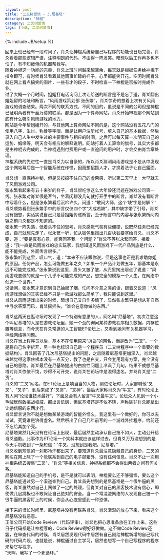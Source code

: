 ```yaml
---
layout: post
title: "二叉树爱情 - 3.尼基塔"
description: "神棍"
category: 二叉树爱情
tags: [小说, 二叉树爱情]
---
```

{% include JB/setup %}

回来上班已经有一段时间了，肖爻让神棍系统帮自己写程序的功能也日趋完善，肖爻看着那些逻辑严谨，注释明朗的代码，不由得一阵发笑。暗想以后工作再多也不怕了，有不知疲倦的机器帮我写。  
随着神棍这一功能的完善，肖爻上班时间越来越空余，每天就是根据任务给神棍下指令即可，有时候肖爻看着其他同事忙碌的样子，心里都能笑开花。空闲时间肖爻就在网上看点搞笑的图片，一些有才的段子，不时检查一下神棍是否按时完成作业。  
过了大概一个月时间，姐姐打电话询问上次让给送的断言是不是忘了送，肖爻翻出姐姐留的地址和断言，“风雨游戏策划部 张永繁”，肖爻惊奇的想着上次有关风雨游戏的调查结果。两次不同的联系方式，不同的目的，虽说是不同的公司但是神棍已证明两者有千丝万缕的联系，都是因为一个算命网站，肖爻开始审视那个网站到底有什么吸引风雨游戏的地方。  
网站是今年帮姐姐开的，与其他网上算命网站不同的是，这个网站没有五花八门的使用八字、生肖、称骨等字眼，而是让用户注册帐号，填入自己的基本数据，然后录入自己人生中发生过的主要事件与相应的时间，之后可以每天算一次明天自己的运势、姻缘等，明天会有相应的解释说明。网站打着人工算命的旗号，其实大多都是由神棍去完成的，当神棍遇到付费用户或一直追问的用户时，才会交由肖含章处理。  
神棍系统的先进性一直是肖爻为以自豪的，所以肖爻猜测风雨游戏是不是从中发现这个网站幕后是一个智能系统在作怪，因而想招揽人才，才换着法子让自己露面。  
  
肖爻想一直保持神秘，但是又按捺不住自己的虚荣感，所以第二天早上一大早就去了风雨游戏公司。  
张永繁看起来有五十来岁的样子，肖爻很吃惊这么大年龄还混迹在游戏公司第一线。张永繁对肖爻很是客气，坐着闲聊没几句就打开手中的断言，肖爻没有看断言中写着什么，但是张永繁看后沉吟许久，问道：“敢问大师，这个‘缺’字是何解？”  
肖爻顺势看到张永繁手中的断言仅仅四个字“大成若缺”，其中缺字带了引号，肖爻没有细想，实话实说自己只是替姐姐传递断言，至于断言中的内容与张永繁所问内容之前肖爻都是不知道的。  
张永繁一阵失落，低着头不住的思考，肖爻感觉气氛有些僵硬，说既然任务已经完成，自己就想先走了。张永繁一听，忙从钱包里掏出几百块钱要塞给肖爻，肖爻不要，道：“要是真有心意，能否回答我一个问题？”肖爻不等张永繁回答，接着道：“我一直是风雨游戏的忠实玩家，我想知道风雨游戏下一代产品到底是什么，能不能完成，外面传言很多。”  
张永繁听到这里，叹口气，道：“本来不应该跟你说，但是这事也正是我求助你姐的原因。任何产品，怎么可能做五年之久？如果一个产品计划做五年，那基本是永远不可能完成的。”张永繁说到这里，眉头又皱了皱，从兜里掏出烟点了说道：“风雨游戏要做的就是一个几乎不可能完成的产品，想完全的模拟一个人生，在网络中创造一个世界。”  
说话间，张永繁才意识到自己抽起了烟，忙问不介意之类的话，跟着又说道：“风雨游戏想做的其实已经不只是一款游戏那么简单了，我只能说到这里。”  
肖爻从风雨游戏出来的时候，暗想自己又自作多情了，显然张永繁只是想从非自然中寻求答案而已，肖爻摇摇头，“谁会在意你做的东西。”  
  
肖爻这两天在逛论坛时发现了一个特别有意思的人，网名叫“尼基塔”，初次注意这个叫尼基塔的人是在游戏论坛里，她一个劲的询问某种游戏程序相关数据，内存位置等信息，而今天在肖爻常逛的人工智能ET论坛上，又看到她问有关机器学习，神经网络等问题。  
肖爻在当上程序员以后，基本不在使用原来“逍遥”的网名，而是改为“二叉”。一个是将自己名字拆开，另一种也标识自己是一个程序员（二叉树程序中一个重要的数据结构）。肖爻回答了几次尼基塔提出的问题，之后随着尼基塔更加深入，肖爻越来越觉得这家伙根本没有一点天分，教了也是白交，只会套用现有方案，完全没有自己的思路。肖爻最后在尼基塔提出的白痴性问题上冷讽了几句，结果不成想尼基塔对肖爻依依不饶，吵得不可开交，说肖爻在论坛中是浪得虚名，并骂肖爻是“二货”。  
肖爻的“二叉”网名，在ET论坛上是响当当的人物，刚进论坛时，大家都喊他“叉叉”、“叉子”，到后来成了“叉哥”、“叉神”，最后大家称肖爻为“牛叉”，有时论坛上有人问“论坛谁技术最好”，下面总会有人留言“牛叉最牛叉”。论坛众人见到一个小毛贼居然敢挑战权威，都出言讥讽，但尼基塔还是不依不饶，声称除非肖爻能拿出让她信服的东西才行。  
肖爻留言说你不就是想做某某游戏的智能外怪么，我这里有一个做好的，你可以去试试，究竟谁是浪得虚名。然后祭出了自己几年前写的一个游戏外挂程序，给前还不忘给其加个壳。  
尼基塔果然几天没有在论坛上出现，最后居然主动承认自己技不如人，主动公开给肖爻道歉。此事作为ET论坛一个笑料本就应该这样过去，但肖爻万万没想到的是今天手机收到了一条短信：“牛叉，没想到是我吧。尼基塔。”  
肖爻收到短信的一刹那冷汗都出来了，要知道肖爻最注意隐藏自己的身份，二叉的网名在网上除了一个能联系到自己的电子邮箱外，没有任何信息。肖爻不止一次用神棍系统去搜集“二叉”，“肖爻”等相关信息，神棍系统都不会得出两者之间有何关系。  
尼基塔能知道自己的手机号，是不是就可以表明，神棍要么还不够强悍，要么这个尼基塔能通过另一个渠道查到自己。肖爻首先想到的是尼基塔是一个很牛逼的黑客，肖爻虽然对自己上网做了一定的处理，但肖爻对自己的黑客技术没有信心，即使做几层跳板也不敢保证自己绝对的安全。当一个常混迹网络的人发现自己被一个很牛逼的黑客盯上的时候，你会从心底里感到一种恐惧。  
  
接下来的很长时间里，尼基塔并没有再联系肖爻，肖爻渐渐的放心下来，看来这个尼基塔没有恶意。  
正值公司开始Code Review（代码评审），肖爻也把心思准备放在工作上来。这些日子代码都是让神棍写的，Code Review得好好做做。这不做Code Review还罢，在审查代码的时候，肖爻居然发现代码中居然有自己刚给神棍新增的自己写代码的代码片段，也就是说，神棍通过自主学习，居然也想写一个自己写程序的程序来帮它写程序。  
“天啊，我写了一个死循环。”  

